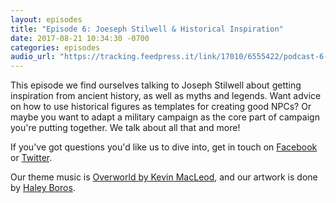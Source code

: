 ```yaml
---
layout: episodes
title: "Episode 6: Joeseph Stilwell & Historical Inspiration"
date: 2017-08-21 10:34:30 -0700
categories: episodes
audio_url: "https://tracking.feedpress.it/link/17010/6555422/podcast-6-joseph-stilwell-historical-inspiration%20%281%29.mp3"
---
```


This episode we find ourselves talking to Joseph Stilwell about getting inspiration from ancient history, as well as myths and legends. Want advice on how to use historical figures as templates for creating good NPCs? Or maybe you want to adapt a military campaign as the core part of campaign you're putting together. We talk about all that and more!

If you've got questions you'd like us to dive into, get in touch on [Facebook](https://www.facebook.com/dmsofvancouver) or [Twitter](https://www.twitter.com/dmsofvancouver).

Our theme music is [Overworld by Kevin MacLeod](https://incompetech.com/music/royalty-free/music.html), and our artwork is done by [Haley Boros](http://www.haleyboros.com/).
